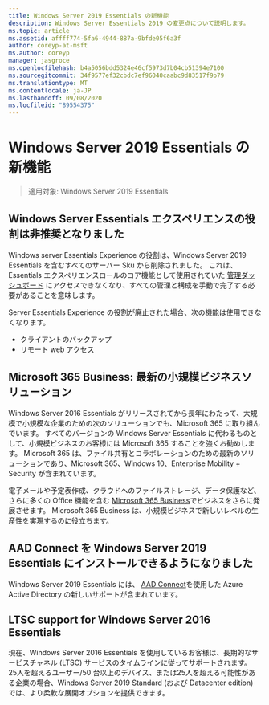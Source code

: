 ```yaml
---
title: Windows Server 2019 Essentials の新機能
description: Windows Server Essentials 2019 の変更点について説明します。
ms.topic: article
ms.assetid: affff774-5fa6-4944-887a-9bfde05f6a3f
author: coreyp-at-msft
ms.author: coreyp
manager: jasgroce
ms.openlocfilehash: b4a5056bdd5324e46cf5973d7b04cb51394e7100
ms.sourcegitcommit: 34f9577ef32cbdc7ef96040caabc9d83517f9b79
ms.translationtype: MT
ms.contentlocale: ja-JP
ms.lasthandoff: 09/08/2020
ms.locfileid: "89554375"
---
```

# <a name="whats-new-in-windows-server-2019-essentials"></a>Windows Server 2019 Essentials の新機能

> 適用対象: Windows Server 2019 Essentials

## <a name="windows-server-essentials-experience-role-has-been-deprecated"></a>Windows Server Essentials エクスペリエンスの役割は非推奨となりました

Windows server Essentials Experience の役割は、Windows Server 2019 Essentials を含むすべてのサーバー Sku から削除されました。 これは、Essentials エクスペリエンスロールのコア機能として使用されていた [管理ダッシュボード](../manage/overview-of-the-dashboard-in-windows-server-essentials.md) にアクセスできなくなり、すべての管理と構成を手動で完了する必要があることを意味します。

Server Essentials Experience の役割が廃止された場合、次の機能は使用できなくなります。

-    クライアントのバックアップ
-    リモート web アクセス

## <a name="microsoft-365-business-the-modern-small-business-solution"></a>Microsoft 365 Business: 最新の小規模ビジネスソリューション

Windows Server 2016 Essentials がリリースされてから長年にわたって、大規模で小規模な企業のための次のソリューションでも、Microsoft 365 に取り組んでいます。 すべてのバージョンの Windows Server Essentials に代わるものとして、小規模ビジネスのお客様には Microsoft 365 することを強くお勧めします。 Microsoft 365 は、ファイル共有とコラボレーションのための最新のソリューションであり、Microsoft 365、Windows 10、Enterprise Mobility + Security が含まれています。

電子メールや予定表作成、クラウドへのファイルストレージ、データ保護など、さらに多くの Office 機能を含む [Microsoft 365 Business](https://www.microsoft.com/microsoft-365/business)でビジネスをさらに発展させます。 Microsoft 365 Business は、小規模ビジネスで新しいレベルの生産性を実現するのに役立ちます。

## <a name="aad-connect-can-now-be-installed-on-windows-server-2019-essentials"></a>AAD Connect を Windows Server 2019 Essentials にインストールできるようになりました

Windows Server 2019 Essentials には、 [AAD Connect](/azure/active-directory/connect/active-directory-aadconnect-prerequisites)を使用した Azure Active Directory の新しいサポートが含まれています。

## <a name="ltsc-support-for-windows-server-2016-essentials"></a>LTSC support for Windows Server 2016 Essentials

現在、Windows Server 2016 Essentials を使用しているお客様は、長期的なサービスチャネル (LTSC) サービスのタイムラインに従ってサポートされます。
25人を超えるユーザー/50 台以上のデバイス、または25人を超える可能性がある企業の場合、Windows Server 2019 Standard (および Datacenter edition) では、より柔軟な展開オプションを提供できます。